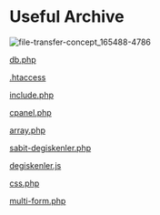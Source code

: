 # Useful Archive

![file-transfer-concept_165488-4786](https://user-images.githubusercontent.com/40199261/210612282-9bb3ff58-615d-4bb6-a5e7-56d457732ceb.png)

<a href="https://github.com/tolgademir/faydali-arsiv/blob/main/db.php">db.php</a>

<a href="https://github.com/tolgademir/faydali-arsiv/blob/main/.htaccess">.htaccess</a>

<a href="https://github.com/tolgademir/faydali-arsiv/tree/main/include.php">include.php</a>

<a href="https://github.com/tolgademir/useful-archive/blob/main/cpanel.php">cpanel.php</a>

<a href="https://github.com/tolgademir/useful-archive/blob/main/array.php">array.php</a>

<a href="https://github.com/tolgademir/useful-archive/blob/main/sabit-degiskenler.php">sabit-degiskenler.php</a>

<a href="https://github.com/tolgademir/useful-archive/blob/main/degiskenler.js">degiskenler.js</a>

<a href="https://github.com/tolgademir/useful-archive/blob/main/css.php.php">css.php</a>

<a href="https://github.com/tolgademir/useful-archive/blob/main/multi-form.php">multi-form.php</a>







